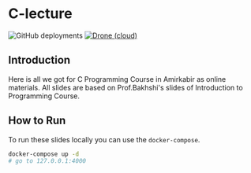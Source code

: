 # C-lecture

![GitHub deployments](https://img.shields.io/github/deployments/aut-ce/C-lecture/github-pages?logo=github&style=flat-square)
[![Drone (cloud)](https://img.shields.io/drone/build/aut-ce/C-lecture/main?style=flat-square&logo=drone)](https://cloud.drone.io/aut-ce/C-lecture)

## Introduction

Here is all we got for C Programming Course in Amirkabir as online materials. All slides are based on Prof.Bakhshi's slides of
Introduction to Programming Course.

## How to Run

To run these slides locally you can use the `docker-compose`.

```sh
docker-compose up -d
# go to 127.0.0.1:4000
```

